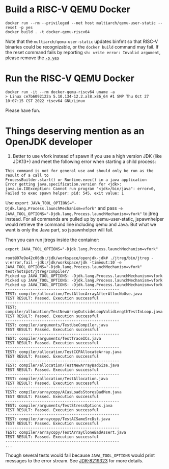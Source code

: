 # Build a RISC-V QEMU Docker

```
docker run --rm --privileged --net host multiarch/qemu-user-static --reset -p yes
docker build . -t docker-qemu-riscv64
```

Note that the `multiarch/qemu-user-static` updates binfmt so that RISC-V binaries could be recognizable, or the `docker build` command may fail.
If the reset command fails by reporting `sh: write error: Invalid argument`, please remove the [`-p yes`](https://github.com/multiarch/qemu-user-static/issues/100)

# Run the RISC-V QEMU Docker

```
docker run -it --rm docker-qemu-riscv64 uname -a
> Linux ce7b6092122a 5.10.134-12.2.al8.x86_64 #1 SMP Thu Oct 27 10:07:15 CST 2022 riscv64 GNU/Linux
```

Please have fun.

# Things deserving mention as an OpenJDK developer

1. Better to use vfork instead of spawn if you use a high version JDK (like JDK13+) and meet the following error when starting a child process:

```
This command is not for general use and should only be run as the result of a call to
ProcessBuilder.start() or Runtime.exec() in a java application
Error getting java.specification.version for <jdk>: java.io.IOException: Cannot run program "<jdk>/bin/java": error=0, Failed to exec spawn helper: pid: 545, exit value: 1
```

Use `export JAVA_TOOL_OPTIONS="-Djdk.lang.Process.launchMechanism=vfork"` and
pass `-e JAVA_TOOL_OPTIONS="-Djdk.lang.Process.launchMechanism=vfork"` to jtreg
instead. For all commands are pulled up by qemu-user-static, jspawnhelper would retrieve the command line including qemu and Java.
But what we want is only the Java part, so jspawnhelper will fail.

Then you can run jtregs inside the container:

```
export JAVA_TOOL_OPTIONS="-Djdk.lang.Process.launchMechanism=vfork"

root@07e9e42c06db:/jdk/workspace/openjdk-jdk# ./jtreg/bin/jtreg -v:error,fail -jdk:/jdk/workspace/jdk -timeout:10 -e JAVA_TOOL_OPTIONS="-Djdk.lang.Process.launchMechanism=vfork" test/hotspot/jtreg/compiler/
Picked up JAVA_TOOL_OPTIONS: -Djdk.lang.Process.launchMechanism=vfork
Picked up JAVA_TOOL_OPTIONS: -Djdk.lang.Process.launchMechanism=vfork
Picked up JAVA_TOOL_OPTIONS: -Djdk.lang.Process.launchMechanism=vfork
--------------------------------------------------
TEST: compiler/allocation/TestAllocArrayAfterAllocNoUse.java
TEST RESULT: Passed. Execution successful
--------------------------------------------------
TEST: compiler/allocation/TestNewArrayOutsideLoopValidLengthTestInLoop.java
TEST RESULT: Passed. Execution successful
--------------------------------------------------
TEST: compiler/arguments/TestUseCompiler.java
TEST RESULT: Passed. Execution successful
--------------------------------------------------
TEST: compiler/arguments/TestTraceICs.java
TEST RESULT: Passed. Execution successful
--------------------------------------------------
TEST: compiler/allocation/TestCCPAllocateArray.java
TEST RESULT: Passed. Execution successful
--------------------------------------------------
TEST: compiler/allocation/TestNewArrayBadSize.java
TEST RESULT: Passed. Execution successful
--------------------------------------------------
TEST: compiler/allocation/TestAllocation.java
TEST RESULT: Passed. Execution successful
--------------------------------------------------
TEST: compiler/arraycopy/ACasLoadsStoresBadMem.java
TEST RESULT: Passed. Execution successful
--------------------------------------------------
TEST: compiler/arguments/TestStressOptions.java
TEST RESULT: Passed. Execution successful
--------------------------------------------------
TEST: compiler/arraycopy/TestACSameSrcDst.java
TEST RESULT: Passed. Execution successful
--------------------------------------------------
TEST: compiler/arraycopy/TestArrayCloneBadAssert.java
TEST RESULT: Passed. Execution successful
--------------------------------------------------
...
```

Though several tests would fail because `JAVA_TOOL_OPTIONS` would print messages to the error stream. See [JDK-8219323](https://bugs.openjdk.org/browse/JDK-8219323) for more details.
